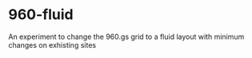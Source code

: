 # 960-fluid
An experiment to change the 960.gs grid to a fluid layout with minimum changes on exhisting sites
